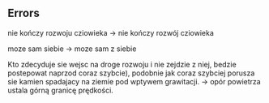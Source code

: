 ## Errors

nie kończy rozwoju cziowieka -> nie kończy rozwój cziowieka

moze sam siebie -> moze sam z siebie

Kto zdecyduje sie wejsc na droge rozwoju i nie zejdzie z niej,
bedzie postepowat naprzod coraz szybcie), podobnie jak coraz
szybciej porusza sie kamien spadajacy na ziemie pod wptywem
grawitacji. -> opór powietrza ustala górną granicę prędkości.
